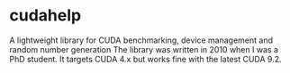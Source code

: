 # cudahelp
A lightweight library for CUDA benchmarking, device management and random number generation
The library was written in 2010 when I was a PhD student. It targets CUDA 4.x but works fine with the latest CUDA 9.2.